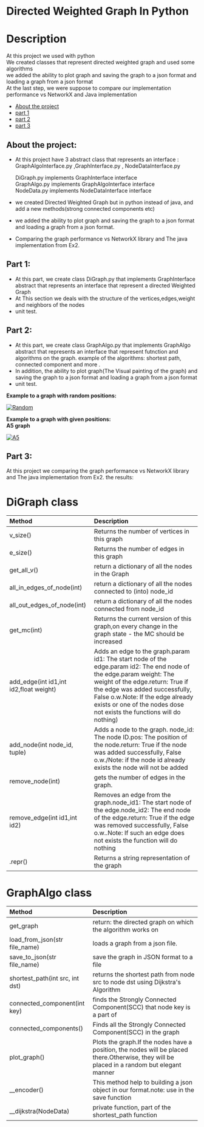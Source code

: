 # Directed Weighted Graph In Python


# Description
At this project we used with python <br />
We created classes that represent directed weighted graph and used some algorithms <br />
we added the ability to plot graph and saving the graph to a json format and loading a graph from a json format  <br />
At the last step, we were suppose to compare our implementation performance vs NetworkX and Java implementation <br />



* [About the project](#p1)
* [part 1](#p3)
* [part 2](#p4)
* [part 3](#p5)







<a name="p1"></a>
## About the project:
* At this project have 3 abstract class that represents an interface : GraphAlgoInterface.py ,GraphInterface.py , NodeDataInterface.py <br />

  DiGraph.py implements GraphInterface interface  <br />
  GraphAlgo.py implements GraphAlgoInterface interface <br />
  NodeData.py implements NodeDataInterface interface <br />

* we created Directed Weighted Graph but in python instead of java, and add a new methods(strong connected components etc) <br />
* we added the ability to plot graph and saving the graph to a json format and loading a graph from a json format. <br />
* Comparing the graph performance vs NetworkX library and The java implementation from Ex2. <br />



<a name="p3"></a>
## Part 1:
* At this part, we create class DiGraph.py that implements GraphInterface abstract that represents an interface that represent a directed Weighted Graph  <br />
* At This section we deals with the structure of the vertices,edges,weight and neighbors of the nodes
* unit test.

<a name="p4"></a>
## Part 2:
* At this part, we create class GraphAlgo.py that implements GraphAlgo  abstract that represents an interface that represent futnction and algorithms on the graph. example of the algorithms: shortest path, connected component and more .
* In addition, the ability to plot graph(The Visual painting of the graph) and saving the graph to a json format and loading a graph from a json format <br />
* unit test.


**Example to a graph with random positions:**


<a href='https://postimages.org/' target='_blank'><img src='https://i.postimg.cc/kMRyY7vg/Random.jpg' border='0' alt='Random'/></a>



**Example to a graph with given positions:** <br />
**A5 graph**
    
    

<a href='https://postimg.cc/4K6ygnXm' target='_blank'><img src='https://i.postimg.cc/8C36Lr3B/A5.png' border='0' alt='A5'/></a>





<a name="p5"></a>
## Part 3:
At this project we comparing the graph performance vs NetworkX library and The java implementation from Ex2.
the results:




# DiGraph class
| Method  | Description  |
| :------ |:-------------| 
| v_size()| Returns the number of vertices in this graph |
| e_size()| Returns the number of edges in this graph |
| get_all_v()| return a dictionary of all the nodes in the Graph|
| all_in_edges_of_node(int)| return a dictionary of all the nodes connected to (into) node_id|
| all_out_edges_of_node(int)| return a dictionary of all the nodes connected from node_id|
| get_mc(int)| Returns the current version of this graph,on every change in the graph state - the MC should be increased|
| add_edge(int id1,int id2,float weight)|  Adds an edge to the graph.param id1: The start node of the edge.param id2: The end node of the edge.param weight: The weight of the edge.return: True if the edge was added successfully, False o.w.Note: If the edge already exists or one of the nodes dose not exists the functions will do nothing)|
|add_node(int node_id, tuple)| Adds a node to the graph. node_id: The node ID.pos: The position of the node.return: True if the node was added successfully, False o.w./Note: if the node id already exists the node will not be added|
| remove_node(int)|gets the number of edges in the graph.|
| remove_edge(int id1,int id2)| Removes an edge from the graph.node_id1: The start node of the edge.node_id2: The end node of the edge.return: True if the edge was removed successfully, False o.w..Note: If such an edge does not exists the function will do nothing|
|.repr()| Returns a string representation of the graph|


# GraphAlgo class 
| Method  | Description  |
| :------ |:-------------| 
| get_graph | return: the directed graph on which the algorithm works on|
| load_from_json(str file_name)| loads a graph from a json file.|
| save_to_json(str file_name)| save the graph in JSON format to a file|
| shortest_path(int src, int dst)| returns the shortest path from node src to node dst using Dijkstra's Algorithm|
| connected_component(int key)| finds the Strongly Connected Component(SCC) that node key is a part of |
| connected_components()|Finds all the Strongly Connected Component(SCC) in the graph |
| plot_graph()| Plots the graph.If the nodes have a position, the nodes will be placed there.Otherwise, they will be placed in a random but elegant manner|
| __encoder()| This method help to building a json object in our format.note: use in the save function |
| __dijkstra(NodeData)| private function, part of the shortest_path function |
